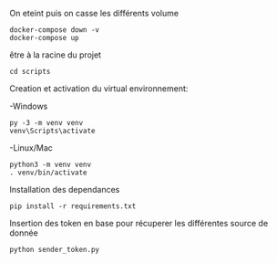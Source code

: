On eteint puis on casse les différents volume
```
docker-compose down -v
docker-compose up 
```

être à la racine du projet
```
cd scripts
```

Creation et activation du virtual environnement:

-Windows
```
py -3 -m venv venv
venv\Scripts\activate
```

-Linux/Mac
```
python3 -m venv venv
. venv/bin/activate
```

Installation des dependances
```
pip install -r requirements.txt
```

Insertion des token en base pour récuperer les différentes source de donnée
```
python sender_token.py
```
